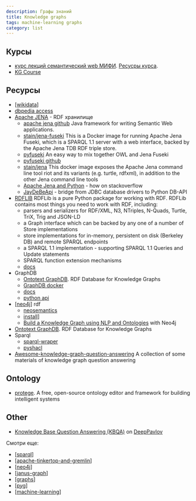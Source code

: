 ```yaml
---
description: Графы знаний
title: Knowledge graphs
tags: machine-learning graphs
category: list
---
```

## Курсы

- [курс лекций семантический web МИФИ](https://www.youtube.com/channel/UCTUhNxKRFtOHIW9ytAHbSDA/videos). [Ресусры курса](http://env-8380827.jelastic.regruhosting.ru/index_x.html).
- [KG Course](https://www.youtube.com/playlist?list=PLlmfdv64-P33ROIzuATAWEp0V1jMXAoj_)

## Ресурсы

- [[wikidata]]
- [dbpedia access](http://wikidata.dbpedia.org/OnlineAccess)
- [Apache JENA](https://jena.apache.org/) - RDF хранилище
  - [apache jena github](https://github.com/apache/jena) Java framework for writing Semantic Web applications.
  - [stain/jena-fuseki](https://hub.docker.com/r/stain/jena-fuseki) This is a Docker image for running Apache Jena Fuseki, which is a SPARQL 1.1 server with a web interface, backed by the Apache Jena TDB RDF triple store.
  - [pyfuseki](https://yubincloud.github.io/pyfuseki/) An easy way to mix together OWL and Jena Fuseki
  - [pyfuseki github](https://github.com/yubinCloud/pyfuseki)
  - [stain/jena](https://hub.docker.com/r/stain/jena) This docker image exposes the Apache Jena command line tool riot and its variants (e.g. turtle, rdfxml), in addition to the other Jena command line tools
  - [Apache Jena and Python](https://stackoverflow.com/questions/52948493/apache-jena-and-python) - how on stackoverflow
  - [JayDeBeApi](https://github.com/baztian/jaydebeapi) - bridge from JDBC database drivers to Python DB-API
- [RDFLIB](https://github.com/RDFLib/rdflib) RDFLib is a pure Python package for working with RDF. RDFLib contains most things you need to work with RDF, including:
  - parsers and serializers for RDF/XML, N3, NTriples, N-Quads, Turtle, TriX, Trig and JSON-LD
  - a Graph interface which can be backed by any one of a number of Store implementations
  - store implementations for in-memory, persistent on disk (Berkeley DB) and remote SPARQL endpoints
  - a SPARQL 1.1 implementation - supporting SPARQL 1.1 Queries and Update statements
  - SPARQL function extension mechanisms
  - [docs](https://rdflib.readthedocs.io/en/stable/)
- GraphDB
  - [Ontotext GraphDB](https://www.ontotext.com/products/graphdb/?ref=menu). RDF Database for Knowledge Graphs
  - [GraphDB docker](https://hub.docker.com/r/ontotext/graphdb/)
  - [docs](https://graphdb.ontotext.com/documentation/10.0/index.html)
  - [python api](https://github.com/patzomir/graphdb-python-api)
- [[neo4j]] rdf
  - [neosemantics](https://neo4j.com/labs/neosemantics/)
  - [install](https://neo4j.com/labs/neosemantics/installation/)]
  - [Build a Knowledge Graph using NLP and Ontologies](https://neo4j.com/developer/graph-data-science/build-knowledge-graph-nlp-ontologies/) with Neo4j
- [Ontotext GraphDB](https://www.ontotext.com/products/graphdb/?ref=menu). RDF Database for Knowledge Graphs
- Sparql
  - [sparql-wraper](https://sparqlwrapper.readthedocs.io/en/stable/)
  - [pyshacl](https://github.com/RDFLib/pySHACL)
- [Awesome-knowledge-graph-question-answering](https://github.com/BshoterJ/awesome-kgqa) A collection of some materials of knowledge graph question answering

## Ontology

- [protege](https://protege.stanford.edu/). A free, open-source ontology editor and framework for building intelligent systems

## Other

- [Knowledge Base Question Answering (KBQA)](http://docs.deeppavlov.ai/en/master/features/models/kbqa.html) on [DeepPavlov](https://github.com/deeppavlov/DeepPavlov)

Смотри еще:

- [[sparql]]
- [[apache-tinkertop-and-gremlin]]
- [[neo4j]]
- [[janus-graph]]
- [[graphs]]
- [[pyg]]
- [[machine-learning]]

[//begin]: # "Autogenerated link references for markdown compatibility"
[wikidata]: wikidata "Wikidata"
[neo4j]: ../notes/neo4j "Neo4j graph data base"
[sparql]: ../notes/sparql "SPARQL"
[apache-tinkertop-and-gremlin]: ../notes/apache-tinkertop-and-gremlin "Apache TinkerPop and Gremlin"
[neo4j]: ../notes/neo4j "Neo4j graph data base"
[janus-graph]: ../notes/janus-graph "Janus Graph"
[graphs]: graphs "Machine learning with graphs"
[pyg]: ../notes/pyg "Pytorch geometric"
[machine-learning]: machine-learning "Алгоритмы машинного обучения"
[//end]: # "Autogenerated link references"